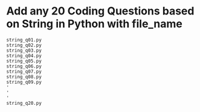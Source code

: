 # Add any 20 Coding Questions based on String in Python with file_name

```
string_q01.py
string_q02.py
string_q03.py
string_q04.py
string_q05.py
string_q06.py
string_q07.py
string_q08.py
string_q09.py
'
'
'
string_q20.py
```